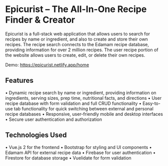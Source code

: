 # Epicurist – The All-In-One Recipe Finder & Creator

Epicurist is a full-stack web application that allows users to search for recipes by name or ingredient, and also to create and store their own recipes. The recipe search connects to the Edamam recipe database, providing information for over 2 million recipes. The user recipe portion of the website allows users to create, edit, or delete their own recipes.

Demo: https://epicurist.netlify.app/home

## Features

• Dynamic recipe search by name or ingredient, providing information on ingredients, serving sizes, prep time, nutritional facts, and directions
• User recipe database with form validation and full CRUD functionality
• Easy-to-use tab functionality for quick switching between external and personal recipe databases
• Responsive, user-friendly mobile and desktop interfaces
• Secure user authentication and authorization

## Technologies Used

• Vue.js 2 for the frontend
• Bootstrap for styling and UI components
• Edamam API for external recipe data
• Firebase for user authentication
• Firestore for database storage
• Vuelidate for form validation
